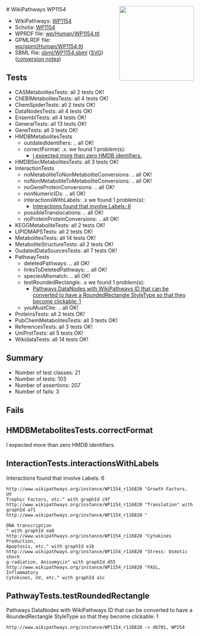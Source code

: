 <img style="float: right; width: 200px" src="../logo.png" />
# WikiPathways WP1154

* WikiPathways: [WP1154](https://identifiers.org/wikipathways:WP1154)
* Scholia: [WP1154](https://scholia.toolforge.org/wikipathways/WP1154)
* WPRDF file: [wp/Human/WP1154.ttl](../wp/Human/WP1154.ttl)
* GPMLRDF file: [wp/gpml/Human/WP1154.ttl](../wp/gpml/Human/WP1154.ttl)
* SBML file: [sbml/WP1154.sbml](../sbml/WP1154.sbml) ([SVG](../sbml/WP1154.svg)) ([conversion notes](../sbml/WP1154.txt))

## Tests
* CASMetabolitesTests: all 2 tests OK!
* ChEBIMetabolitesTests: all 4 tests OK!
* ChemSpiderTests: all 2 tests OK!
* DataNodesTests: all 4 tests OK!
* EnsemblTests: all 4 tests OK!
* GeneralTests: all 13 tests OK!
* GeneTests: all 3 tests OK!
* HMDBMetabolitesTests
    * outdatedIdentifiers: .. all OK!
    * correctFormat: .x. we found 1 problem(s):
        * [I expected more than zero HMDB identifiers.](#ad154c1e)
* HMDBSecMetabolitesTests: all 3 tests OK!
* InteractionTests
    * noMetaboliteToNonMetaboliteConversions: .. all OK!
    * noNonMetaboliteToMetaboliteConversions: .. all OK!
    * noGeneProteinConversions: .. all OK!
    * nonNumericIDs: .. all OK!
    * interactionsWithLabels: .x we found 1 problem(s):
        * [Interactions found that involve Labels: 6](#630d267d)
    * possibleTranslocations: .. all OK!
    * noProteinProteinConversions: .. all OK!
* KEGGMetaboliteTests: all 2 tests OK!
* LIPIDMAPSTests: all 2 tests OK!
* MetabolitesTests: all 14 tests OK!
* MetaboliteStructureTests: all 2 tests OK!
* OudatedDataSourcesTests: all 7 tests OK!
* PathwayTests
    * deletedPathways: .. all OK!
    * linksToDeletedPathways: .. all OK!
    * speciesMismatch: .. all OK!
    * testRoundedRectangle: .x we found 1 problem(s):
        * [Pathways DataNodes with WikiPathways ID that can be converted to have a RoundedRectangle StyleType so that they become clickable: 1](#9fbad3cb)
    * youMustCite: .. all OK!
* ProteinsTests: all 2 tests OK!
* PubChemMetabolitesTests: all 3 tests OK!
* ReferencesTests: all 3 tests OK!
* UniProtTests: all 5 tests OK!
* WikidataTests: all 14 tests OK!


## Summary

* Number of test classes: 21
* Number of tests: 103
* Number of assertions: 207
* Number of fails: 3

## Fails

<a name="ad154c1e" />

## HMDBMetabolitesTests.correctFormat

I expected more than zero HMDB identifiers.
<a name="630d267d" />

## InteractionTests.interactionsWithLabels

Interactions found that involve Labels: 6
```
http://www.wikipathways.org/instance/WP1154_r116820 "Growth Factors, UV
Trophic Factors, etc." with graphId c9f
http://www.wikipathways.org/instance/WP1154_r116820 "Translation" with graphId a71
http://www.wikipathways.org/instance/WP1154_r116820 "

DNA transcription
" with graphId ea8
http://www.wikipathways.org/instance/WP1154_r116820 "Cytokines Production,
Apoptosis, etc." with graphId e1b
http://www.wikipathways.org/instance/WP1154_r116820 "Stress: Osmotic shock
g-radiation, Anisomycin" with graphId d55
http://www.wikipathways.org/instance/WP1154_r116820 "FASL, Inflammatory
Cytokines, UV, etc." with graphId a1c
```

<a name="9fbad3cb" />

## PathwayTests.testRoundedRectangle

Pathways DataNodes with WikiPathways ID that can be converted to have a RoundedRectangle StyleType so that they become clickable: 1
```
http://www.wikipathways.org/instance/WP1154_r116820 -> db701, WP254
 ```

